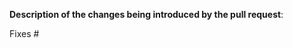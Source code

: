 <!--
Before submitting a pull request:
  * Run linter and tests locally: Use "tox"
  * Make sure new code has tests and is documented
-->

**Description of the changes being introduced by the pull request**:




Fixes #<ISSUE NUMBER>
